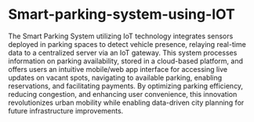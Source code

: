 # Smart-parking-system-using-IOT

The Smart Parking System utilizing IoT technology integrates sensors deployed in parking spaces to detect vehicle presence, relaying real-time data to a centralized server via an IoT gateway. This system processes information on parking availability, stored in a cloud-based platform, and offers users an intuitive mobile/web app interface for accessing live updates on vacant spots, navigating to available parking, enabling reservations, and facilitating payments. By optimizing parking efficiency, reducing congestion, and enhancing user convenience, this innovation revolutionizes urban mobility while enabling data-driven city planning for future infrastructure improvements.
